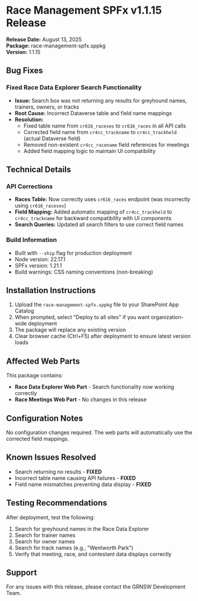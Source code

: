 # Race Management SPFx v1.1.15 Release

**Release Date:** August 13, 2025  
**Package:** race-management-spfx.sppkg  
**Version:** 1.1.15

## Bug Fixes

### Fixed Race Data Explorer Search Functionality
- **Issue:** Search box was not returning any results for greyhound names, trainers, owners, or tracks
- **Root Cause:** Incorrect Dataverse table and field name mappings
- **Resolution:**
  - Fixed table name from `cr616_raceses` to `cr616_races` in all API calls
  - Corrected field name from `cr4cc_trackname` to `cr4cc_trackheld` (actual Dataverse field)
  - Removed non-existent `cr4cc_racename` field references for meetings
  - Added field mapping logic to maintain UI compatibility

## Technical Details

### API Corrections
- **Races Table:** Now correctly uses `cr616_races` endpoint (was incorrectly using `cr616_raceses`)
- **Field Mapping:** Added automatic mapping of `cr4cc_trackheld` to `cr4cc_trackname` for backward compatibility with UI components
- **Search Queries:** Updated all search filters to use correct field names

### Build Information
- Built with `--ship` flag for production deployment
- Node version: 22.17.1
- SPFx version: 1.21.1
- Build warnings: CSS naming conventions (non-breaking)

## Installation Instructions

1. Upload the `race-management-spfx.sppkg` file to your SharePoint App Catalog
2. When prompted, select "Deploy to all sites" if you want organization-wide deployment
3. The package will replace any existing version
4. Clear browser cache (Ctrl+F5) after deployment to ensure latest version loads

## Affected Web Parts

This package contains:
- **Race Data Explorer Web Part** - Search functionality now working correctly
- **Race Meetings Web Part** - No changes in this release

## Configuration Notes

No configuration changes required. The web parts will automatically use the corrected field mappings.

## Known Issues Resolved

- Search returning no results - **FIXED**
- Incorrect table name causing API failures - **FIXED**
- Field name mismatches preventing data display - **FIXED**

## Testing Recommendations

After deployment, test the following:
1. Search for greyhound names in the Race Data Explorer
2. Search for trainer names
3. Search for owner names
4. Search for track names (e.g., "Wentworth Park")
5. Verify that meeting, race, and contestant data displays correctly

## Support

For any issues with this release, please contact the GRNSW Development Team.